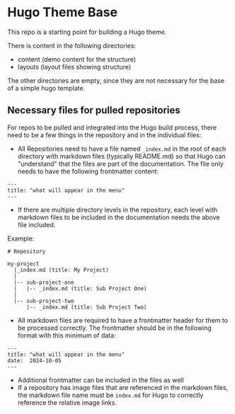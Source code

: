 
# Hugo Theme Base

This repo is a starting point for building a Hugo theme.

There is content in the following directories:
- content (demo content for the structure)
- layouts (layout files showing structure)

The other directories are empty, since they are not necessary for the 
base of a simple hugo template.

## Necessary files for pulled repositories

For repos to be pulled and integrated into the Hugo build process, there need to 
be a few things in the repository and in the individual files:

- All Repositories need to have a file named `_index.md` in the root of each directory with 
markdown files (typically README.md) so that Hugo can "understand" that the files are part of 
the documentation.  The file only needs to have the following frontmatter content:
```code
---
title: "what will appear in the menu"
--- 
```
- If there are multiple directory levels in the repository, each level with markdown files to 
be included in the documentation needs the above file included.

Example:
```code
# Repository

my-project
  |_index.md (title: My Project)
  |  
  |-- sub-project-one
  |   |-- _index.md (title: Sub Project One)
  |
  |-- sub-project-two
      |-- _index.md (title: Sub Project Two)

```
- All markdown files are required to have a frontmatter header for them to be processed correctly.  The
frontmatter should be in the following format with this minimum of data:

```code
---
title: "what will appear in the menu"
date:  2024-10-05
---
```
- Additional frontmatter can be included in the files as well
- If a repository has image files that are referenced in the markdown files, the markdown file name must be `index.md`
for Hugo to correctly reference the relative image links.


